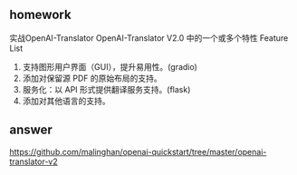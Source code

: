 ## homework
实战OpenAI-Translator
OpenAI-Translator V2.0 中的一个或多个特性
Feature List
1. 支持图形用户界面（GUI），提升易用性。(gradio)
2. 添加对保留源 PDF 的原始布局的支持。
3. 服务化：以 API 形式提供翻译服务支持。(flask)
4. 添加对其他语言的支持。

## answer
https://github.com/malinghan/openai-quickstart/tree/master/openai-translator-v2